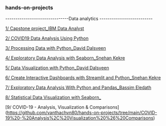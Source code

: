 ### hands-on-projects
-------------------------------Data analytics --------------------------

[1/ Capstone project_IBM Data Analyst](https://github.com/vanthachvn80/hands-on-projects/tree/main/COVID19%20Data%20Analysis%20Using%20Python)

[2/ COVID19 Data Analysis Using Python](https://github.com/vanthachvn80/hands-on-projects/tree/main/COVID19%20Data%20Analysis%20Using%20Python)

[3/ Processing Data with Python_David Dalsveen](https://github.com/vanthachvn80/hands-on-projects/tree/main/Processing%20Data%20with%20Python_David%20Dalsveen)

[4/ Exploratory Data Analysis with Seaborn_Snehan Kekre](https://github.com/vanthachvn80/hands-on-projects/tree/main/Exploratory%20Data%20Analysis%20with%20Seaborn_Snehan%20Kekre)

[5/ Data Visualization with Python_David Dalsveen](https://github.com/vanthachvn80/hands-on-projects/tree/main/Data%20Visualization%20with%20Python_David%20Dalsveen)

[6/ Create Interactive Dashboards with Streamlit and Python_Snehan Kekre](https://github.com/vanthachvn80/hands-on-projects/tree/main/Create%20Interactive%20Dashboards%20with%20Streamlit%20and%20Python_Snehan%20Kekre)

[7/ Exploratory Data Analysis With Python and Pandas_Bassim Eledath](https://github.com/vanthachvn80/hands-on-projects/tree/main/Exploratory%20Data%20Analysis%20With%20Python%20and%20Pandas_Bassim%20Eledath)

[8/ Statistical Data Visualization with Seaborn_](https://github.com/vanthachvn80/hands-on-projects/tree/main/Statistical%20Data%20Visualization%20with%20Seaborn_)


[9/ COVID-19 - Analysis, Visualization & Comparisons] (https://github.com/vanthachvn80/hands-on-projects/tree/main/COVID-19%20-%20Analysis%2C%20Visualization%20%26%20Comparisons)

